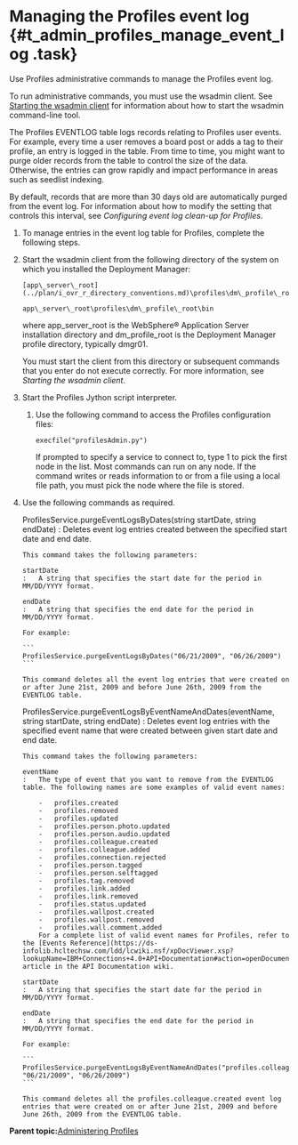 # Managing the Profiles event log {#t_admin_profiles_manage_event_log .task}

Use Profiles administrative commands to manage the Profiles event log.

To run administrative commands, you must use the wsadmin client. See [Starting the wsadmin client](t_admin_wsadmin_starting.md) for information about how to start the wsadmin command-line tool.

The Profiles EVENTLOG table logs records relating to Profiles user events. For example, every time a user removes a board post or adds a tag to their profile, an entry is logged in the table. From time to time, you might want to purge older records from the table to control the size of the data. Otherwise, the entries can grow rapidly and impact performance in areas such as seedlist indexing.

By default, records that are more than 30 days old are automatically purged from the event log. For information about how to modify the setting that controls this interval, see *Configuring event log clean-up for Profiles*.

1.  To manage entries in the event log table for Profiles, complete the following steps.
2.  Start the wsadmin client from the following directory of the system on which you installed the Deployment Manager:

    ```
    [app\_server\_root](../plan/i_ovr_r_directory_conventions.md)\profiles\dm\_profile\_root\bin
    ```

    ```
    app\_server\_root\profiles\dm\_profile\_root\bin
    ```

    where app\_server\_root is the WebSphere® Application Server installation directory and dm\_profile\_root is the Deployment Manager profile directory, typically dmgr01.

    You must start the client from this directory or subsequent commands that you enter do not execute correctly. For more information, see *Starting the wsadmin client*.

3.  Start the Profiles Jython script interpreter.

    1.  Use the following command to access the Profiles configuration files:

        ```
        execfile("profilesAdmin.py")
        ```

        If prompted to specify a service to connect to, type 1 to pick the first node in the list. Most commands can run on any node. If the command writes or reads information to or from a file using a local file path, you must pick the node where the file is stored.

4.  Use the following commands as required.

    ProfilesService.purgeEventLogsByDates\(string startDate, string endDate\)
    :   Deletes event log entries created between the specified start date and end date.

        This command takes the following parameters:

        startDate
        :   A string that specifies the start date for the period in MM/DD/YYYY format.

        endDate
        :   A string that specifies the end date for the period in MM/DD/YYYY format.

        For example:

        ```
        ProfilesService.purgeEventLogsByDates("06/21/2009", "06/26/2009")
        ```

        This command deletes all the event log entries that were created on or after June 21st, 2009 and before June 26th, 2009 from the EVENTLOG table.

    ProfilesService.purgeEventLogsByEventNameAndDates\(eventName, string startDate, string endDate\)
    :   Deletes event log entries with the specified event name that were created between given start date and end date.

        This command takes the following parameters:

        eventName
        :   The type of event that you want to remove from the EVENTLOG table. The following names are some examples of valid event names:

            -   profiles.created
            -   profiles.removed
            -   profiles.updated
            -   profiles.person.photo.updated
            -   profiles.person.audio.updated
            -   profiles.colleague.created
            -   profiles.colleague.added
            -   profiles.connection.rejected
            -   profiles.person.tagged
            -   profiles.person.selftagged
            -   profiles.tag.removed
            -   profiles.link.added
            -   profiles.link.removed
            -   profiles.status.updated
            -   profiles.wallpost.created
            -   profiles.wallpost.removed
            -   profiles.wall.comment.added
            For a complete list of valid event names for Profiles, refer to the [Events Reference](https://ds-infolib.hcltechsw.com/ldd/lcwiki.nsf/xpDocViewer.xsp?lookupName=IBM+Connections+4.0+API+Documentation#action=openDocument&res_title=Events_Reference&content=pdcontent) article in the API Documentation wiki.

        startDate
        :   A string that specifies the start date for the period in MM/DD/YYYY format.

        endDate
        :   A string that specifies the end date for the period in MM/DD/YYYY format.

        For example:

        ```
        ProfilesService.purgeEventLogsByEventNameAndDates("profiles.colleague.created", "06/21/2009", "06/26/2009")
        ```

        This command deletes all the profiles.colleague.created event log entries that were created on or after June 21st, 2009 and before June 26th, 2009 from the EVENTLOG table.


**Parent topic:**[Administering Profiles](../admin/c_admin_profiles_intro.md)

